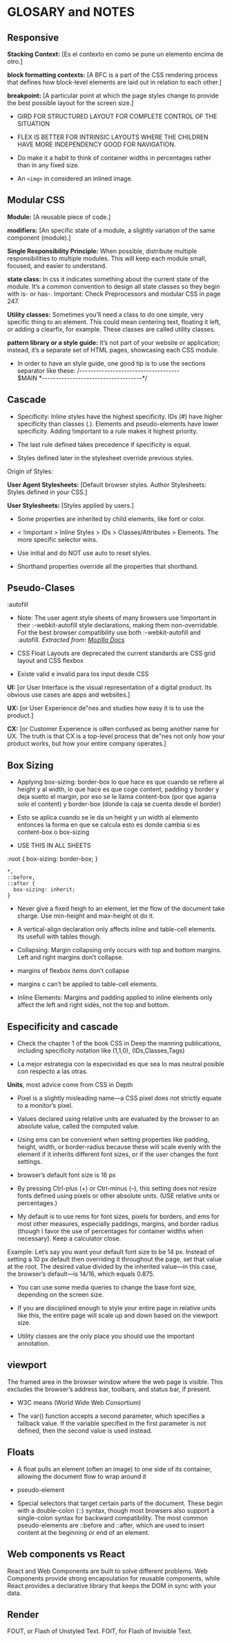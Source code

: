 # GLOSARY and NOTES

## Responsive

**Stacking Context:** [Es el contexto en como se pune un elemento encima de otro.]

**block formatting contexts:** [A BFC is a part of the CSS rendering process that defines how block-level elements are laid out in relation to each other.]

**breakpoint:** [A particular point at which the page styles change to provide the
best possible layout for the screen size.]

- GIRD FOR STRUCTURED LAYOUT FOR COMPLETE CONTROL OF THE SITUATION

- FLEX IS BETTER FOR INTRINSIC LAYOUTS WHERE THE CHILDREN HAVE MORE INDEPENDENCY GOOD FOR NAVIGATION.

- Do make it a habit to think of container widths in percentages rather than in any fixed size.

- An `<img>` in considered an inlined image.

## Modular CSS

**Module:** [A reusable piece of code.]

**modifiers:** [An specific state of a module, a slightly variation of the same component (module).]

**Single Responsibility Principle:** When possible, distribute multiple responsibilities to multiple modules. This will keep each module small, focused, and easier to understand.

**state class:** In css it indicates something about the current state of the module. It’s a common convention to design all state classes so they begin with is- or has-.
Important: Check Preprocessors and modular CSS in page 247.

**Utility classes:** Sometimes you’ll need a class to do one simple, very specific thing to an element. This could mean centering text, floating it left, or adding a clearfix, for example. These classes are called utility classes.

**pattern library or a style guide:** It’s not part of your website or application; instead, it’s a separate set of HTML pages, showcasing each CSS module.

- In order to have an style guide, one good tip is to use the sections separator like these:
/*------------------------------------*\
    $MAIN
\*------------------------------------*/

## Cascade

- Specificity:
Inline styles have the highest specificity.
IDs (#) have higher specificity than classes (.).
Elements and pseudo-elements have lower specificity.
Adding !important to a rule makes it highest priority.

- The last rule defined takes precedence if specificity is equal.

- Styles defined later in the stylesheet override previous styles.

Origin of Styles:

**User Agent Stylesheets:** [Default browser styles.
Author Stylesheets: Styles defined in your CSS.]

**User Stylesheets:** [Styles applied by users.]

- Some properties are inherited by child elements, like font or color.

- < !important > Inline Styles > IDs > Classes/Attributes > Elements.
The more specific selector wins.

- Use initial and do NOT use auto to reset styles.

- Shorthand properties override all the properties that shorthand.

## Pseudo-Clases

:autofill

- Note: The user agent style sheets of many browsers use !important in their :-webkit-autofill style declarations, making them non-overridable. For the best browser compatibility use both :-webkit-autofill and :autofill.
*Extracted from: [Mozilla Docs](https://developer.mozilla.org/en-US/docs/Web/CSS/:autofill)*

- CSS Float Layouts are deprecated the current standards are CSS grid layout and CSS flexbox

- Existe valid e invalid para los input desde CSS

**UI:** [or User Interface is the visual representation of a digital
product. Its obvious use cases are apps and websites.]

**UX:** [or User Experience de"nes and studies how easy it is to
use the product.]

**CX:** [or Customer Experience is o#en confused as being another
name for UX. The truth is that CX is a top-level process that
de"nes not only how your product works, but how your entire
company operates.]

## Box Sizing

- Applying box-sizing: border-box lo que hace es que cuando se refiere al height y al width, lo que hace es que coge content, padding y border y deja suelto el margin, por eso se le llama content-box (por que agarra solo el content) y border-box (donde la caja se cuenta desde el border)
- Esto se aplica cuando se le da un height y un width al elemento entonces la forma en que se calcula esto es donde cambia si es content-box o box-sizing

- USE THIS IN ALL SHEETS

:root {
      box-sizing: border-box;
    }

    *,
    ::before,
    ::after {
      box-sizing: inherit;
    }

- Never give a fixed heigh to an element, let the flow of the document take charge. Use min-height and max-height ot do it.

- A vertical-align declaration only affects inline and table-cell elements. Its usefull with tables though.

- Collapsing: Margin collapsing only occurs with top and bottom margins. Left and right margins don’t collapse.

- margins of flexbox items don’t collapse

- margins c can’t be applied to table-cell elements.

- Inline Elements: Margins and padding applied to inline elements only affect the left and right sides, not the top and bottom.

## Especificity and cascade

- Check the chapter 1 of the book CSS in Deep the manning publications, including specificity notation like (1,1,0), (IDs,Classes,Tags)

- La mejor estrategia con la especividad es que sea lo mas neutral posible con respecto a las otras.

**Units**, most advice come from CSS in Depth

- Pixel is a slightly misleading name—a CSS pixel does not strictly equate to a monitor’s pixel.

- Values declared using relative units are evaluated by the browser to an absolute value, called the computed value.

- Using ems can be convenient when setting properties like padding, height, width, or border-radius because these will scale evenly with the element if it inherits different font sizes, or if the user changes the font settings.

- browser’s default font size is 16 px

- By pressing Ctrl-plus (+) or Ctrl-minus (–), this setting does not resize fonts defined using pixels or other absolute units. (USE relative units or percentages.)

- My default is to use rems for font sizes, pixels for borders, and ems for most other measures, especially paddings, margins, and border radius (though I favor the use of percentages for container widths when necessary). Keep a calculator close.

Example: Let’s say you want your default font size to be 14 px. Instead of setting a 10 px default then overriding it throughout the page, set that value at the root. The desired value divided by the inherited value—in this case, the browser’s default—is 14/16, which equals 0.875.

- You can use some media queries to change the base font size, depending on the screen size.

- If you are disciplined enough to style your entire page in relative units like this, the entire page will scale up and down based on the viewport size.

- Utility classes are the only place you should use the important annotation.

## viewport

The framed area in the browser window where the web page is visible. This excludes the browser’s address bar, toolbars, and status bar, if present.

- W3C means (World Wide Web Consortium)

- The var() function accepts a second parameter, which specifies a fallback value. If the variable specified in the first parameter is not defined, then the second value is used instead.

## Floats

- A float pulls an element (often an image) to one side of its container, allowing the document flow to wrap around it

- pseudo-element

- Special selectors that target certain parts of the document. These begin with a double-colon (::) syntax, though most browsers also support a single-colon syntax for backward compatibility. The most common pseudo-elements are ::before and ::after, which are used to insert content at the beginning or end of an element.

## Web components vs React

React and Web Components are built to solve different problems. Web Components provide strong encapsulation for reusable components, while React provides a declarative library that keeps the DOM in sync with your data.


## Render

FOUT, or Flash of Unstyled Text.
FOIT, for Flash of Invisible Text.
